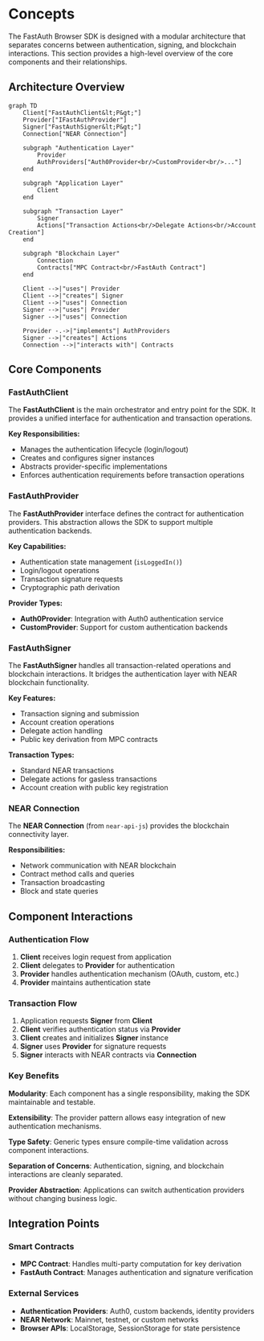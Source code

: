 # Concepts

The FastAuth Browser SDK is designed with a modular architecture that separates concerns between authentication, signing, and blockchain interactions. This section provides a high-level overview of the core components and their relationships.

## Architecture Overview

```mermaid
graph TD
    Client["FastAuthClient&lt;P&gt;"]
    Provider["IFastAuthProvider"]
    Signer["FastAuthSigner&lt;P&gt;"]
    Connection["NEAR Connection"]

    subgraph "Authentication Layer"
        Provider
        AuthProviders["Auth0Provider<br/>CustomProvider<br/>..."]
    end

    subgraph "Application Layer"
        Client
    end

    subgraph "Transaction Layer"
        Signer
        Actions["Transaction Actions<br/>Delegate Actions<br/>Account Creation"]
    end

    subgraph "Blockchain Layer"
        Connection
        Contracts["MPC Contract<br/>FastAuth Contract"]
    end

    Client -->|"uses"| Provider
    Client -->|"creates"| Signer
    Client -->|"uses"| Connection
    Signer -->|"uses"| Provider
    Signer -->|"uses"| Connection

    Provider -.->|"implements"| AuthProviders
    Signer -->|"creates"| Actions
    Connection -->|"interacts with"| Contracts
```

## Core Components

### FastAuthClient

The **FastAuthClient** is the main orchestrator and entry point for the SDK. It provides a unified interface for authentication and transaction operations.

**Key Responsibilities:**

- Manages the authentication lifecycle (login/logout)
- Creates and configures signer instances
- Abstracts provider-specific implementations
- Enforces authentication requirements before transaction operations

### FastAuthProvider

The **FastAuthProvider** interface defines the contract for authentication providers. This abstraction allows the SDK to support multiple authentication backends.

**Key Capabilities:**

- Authentication state management (`isLoggedIn()`)
- Login/logout operations
- Transaction signature requests
- Cryptographic path derivation

**Provider Types:**

- **Auth0Provider**: Integration with Auth0 authentication service
- **CustomProvider**: Support for custom authentication backends

### FastAuthSigner

The **FastAuthSigner** handles all transaction-related operations and blockchain interactions. It bridges the authentication layer with NEAR blockchain functionality.

**Key Features:**

- Transaction signing and submission
- Account creation operations
- Delegate action handling
- Public key derivation from MPC contracts

**Transaction Types:**

- Standard NEAR transactions
- Delegate actions for gasless transactions
- Account creation with public key registration

### NEAR Connection

The **NEAR Connection** (from `near-api-js`) provides the blockchain connectivity layer.

**Responsibilities:**

- Network communication with NEAR blockchain
- Contract method calls and queries
- Transaction broadcasting
- Block and state queries

## Component Interactions

### Authentication Flow

1. **Client** receives login request from application
2. **Client** delegates to **Provider** for authentication
3. **Provider** handles authentication mechanism (OAuth, custom, etc.)
4. **Provider** maintains authentication state

### Transaction Flow

1. Application requests **Signer** from **Client**
2. **Client** verifies authentication status via **Provider**
3. **Client** creates and initializes **Signer** instance
4. **Signer** uses **Provider** for signature requests
5. **Signer** interacts with NEAR contracts via **Connection**

### Key Benefits

**Modularity**: Each component has a single responsibility, making the SDK maintainable and testable.

**Extensibility**: The provider pattern allows easy integration of new authentication mechanisms.

**Type Safety**: Generic types ensure compile-time validation across component interactions.

**Separation of Concerns**: Authentication, signing, and blockchain interactions are cleanly separated.

**Provider Abstraction**: Applications can switch authentication providers without changing business logic.

## Integration Points

### Smart Contracts

- **MPC Contract**: Handles multi-party computation for key derivation
- **FastAuth Contract**: Manages authentication and signature verification

### External Services

- **Authentication Providers**: Auth0, custom backends, identity providers
- **NEAR Network**: Mainnet, testnet, or custom networks
- **Browser APIs**: LocalStorage, SessionStorage for state persistence
